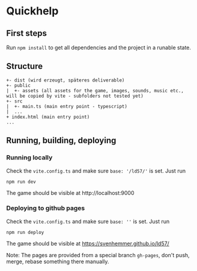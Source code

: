 # Quickhelp
## First steps
Run ```npm install``` to get all dependencies and the project in a runable state.

## Structure
```
+- dist (wird erzeugt, späteres deliverable)
+- public
|  +- assets (all assets for the game, images, sounds, music etc., will be copied by vite - subfolders not tested yet)
+- src
|  +- main.ts (main entry point - typescript)
|  ...
+ index.html (main entry point)
...
```

## Running, building, deploying
### Running locally 
Check the ```vite.config.ts``` and make sure ```base: '/ld57/'``` is set. Just run 
```
npm run dev
```
The game should be visible at http://localhost:9000 

### Deploying to github pages
Check the ```vite.config.ts``` and make sure ```base: ''``` is set. Just run 
```
npm run deploy
```
The game should be visible at https://svenhemmer.github.io/ld57/

Note: The pages are provided from a special branch ```gh-pages```, don't push, merge, rebase something there manually.